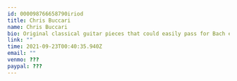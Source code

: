 ```yaml
---
id: 000098766658790iriod
title: Chris Buccari
name: Chris Buccari
bio: Original classical guitar pieces that could easily pass for Bach etudes.
link: ""
time: 2021-09-23T00:40:35.940Z
email: ""
venmo: ???
paypal: ???
---
```

